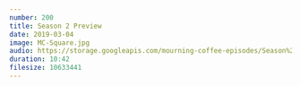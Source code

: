 ```yaml
---
number: 200
title: Season 2 Preview
date: 2019-03-04
image: MC-Square.jpg
audio: https://storage.googleapis.com/mourning-coffee-episodes/Season%202/Preview%20Final.mp3
duration: 10:42
filesize: 10633441
---
```



